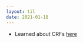```yaml
---
layout: til
date: 2021-01-18
---
```

- Learned about CRFs [here](https://www.youtube.com/watch?v=rc3YDj5GiVM)
